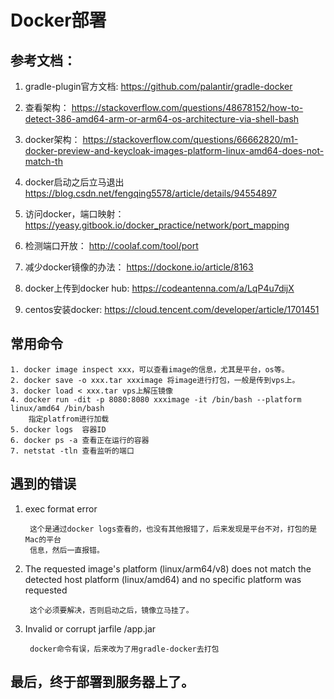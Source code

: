 # Docker部署

## 参考文档：

1. gradle-plugin官方文档: https://github.com/palantir/gradle-docker

2. 查看架构： https://stackoverflow.com/questions/48678152/how-to-detect-386-amd64-arm-or-arm64-os-architecture-via-shell-bash

3. docker架构：
    https://stackoverflow.com/questions/66662820/m1-docker-preview-and-keycloak-images-platform-linux-amd64-does-not-match-th

4. docker启动之后立马退出
   https://blog.csdn.net/fengqing5578/article/details/94554897

5. 访问docker，端口映射：
    https://yeasy.gitbook.io/docker_practice/network/port_mapping

6. 检测端口开放：
	http://coolaf.com/tool/port
	
7. 减少docker镜像的办法：
https://dockone.io/article/8163

8. docker上传到docker hub:
https://codeantenna.com/a/LqP4u7dijX

9. centos安装docker:
https://cloud.tencent.com/developer/article/1701451

## 常用命令

	1. docker image inspect xxx，可以查看image的信息，尤其是平台，os等。
	2. docker save -o xxx.tar xxximage 将image进行打包，一般是传到vps上。
	3. docker load < xxx.tar vps上解压镜像
	4. docker run -dit -p 8080:8080 xxximage -it /bin/bash --platform linux/amd64 /bin/bash
	    指定platfrom进行加载
	5. docker logs  容器ID
	6. docker ps -a 查看正在运行的容器
	7. netstat -tln 查看监听的端口
	
## 遇到的错误

1. exec format error

		这个是通过docker logs查看的，也没有其他报错了，后来发现是平台不对，打包的是Mac的平台
		信息，然后一直报错。
		
2. The requested image's platform (linux/arm64/v8) does not match the detected host platform (linux/amd64) and no specific platform was requested

		这个必须要解决，否则启动之后，镜像立马挂了。
		
3. Invalid or corrupt jarfile /app.jar

		docker命令有误，后来改为了用gradle-docker去打包

	
## 最后，终于部署到服务器上了。





















